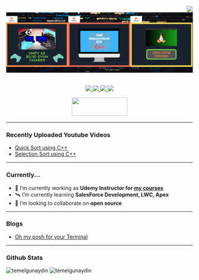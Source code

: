 <img align=right src="https://visitor-badge.laobi.icu/badge?page_id=TemelGunaydin.TemelGunaydin">
<br>

<a href="https://temelgunaydin.github.io/">
  <img src="https://github.com/TemelGunaydin/Assets/blob/e740276a63547709a30171b58139568d66806d8b/BG.png"/>
</a>
<br>
<br>
<p align="center">
  <a href="https://twitter.com/gunaydin_temel">
    <img src="https://img.shields.io/twitter/follow/gunaydin_temel?label=Twitter&logo=twitter&style=for-the-badge&color=green" />
  </a>
    <a href="https://www.youtube.com/channel/UCHSWsc6J1c8hWfMT3Ik8rgw">
    <img src="https://img.shields.io/youtube/channel/subscribers/UC5mnBodB73bR88fLXHSfzYA?style=for-the-badge&logo=youtube&label=Youtube&color=green&logoColor=red" />
  </a>
   <a href="https://www.linkedin.com/in/temel-gunaydin-b0a504186/">
    <img src="https://img.shields.io/badge/LinkedIn-0077B5?style=for-the-badge&logo=linkedin&color=grey&logoColor=red"/>
  </a>
   <a href="https://www.linkedin.com/in/temel-gunaydin-b0a504186/">
    <img src="https://img.shields.io/badge/BITCOIN-DONATE-green?style=for-the-badge"/>
  </a>
</p>
<p align = "center">
 <a href="https://www.buymeacoffee.com/tgunaydinD/">
    <img  style="width:150px;height:50px"src="https://uce769809dcf9f482a03ea62465e.previews.dropboxusercontent.com/p/thumb/ABiL0H1T5sQUVIIRR4VRD8UgU8NE7UHmKjQtqK62Mr4-h68Gv8EAg7ZEAjjP8unosj6462mBkUlDhuwB3CIa_NDEpGzbJvCmVs4JKpKRLMiGgzGSArHzzqgw65XMSrczpn2cvyIGNJzJC0du7Cyx8rl4XAbtloEM-wGbsFrwUwwI4N-LWjBBbVZrf5aeUf2s7iQbqMEhMMkCztRroE-M9m8YOG1AZ7idCScPQDt6yvE4LkaeabrpS4iyUJsgmCaMrE9-xyg4We5pUT2ioJu-yai4V75Uu-SrqMgBynONQ_e13UkCKRF_b34MDhM7bylNPdUe680djUYM5bZDJYRxEvs-L1VbosFo0Hw89yWRb4BoAWbNVyLWTbGYnPpdx6SaEJ0/p.png"/>
  </a>
</p>

---
### Recently Uploaded Youtube Videos

* [Quick Sort using C++](https://www.youtube.com/watch?v=v7sIbpfkXC0)
* [Selection Sort using C++](https://www.youtube.com/watch?v=8X7VfJ2Rc8o)
---
### Currently...
- 🚀 I’m currently working as **Udemy Instructor for [my courses](https://temelgunaydin.github.io/)**
- 🛰️ I’m currently learning **SalesForce Development, LWC, Apex**
- 🤝 I’m looking to collaborate on **open source**

---
### Blogs
* [Oh my posh for your Terminal]()
---
### Github Stats
<p align="left"> <img src="https://github-readme-stats.vercel.app/api?username=temelgunaydin&layout=compact&show_icons=true&theme=calm&hide_border=true" alt="temelgunaydin" />
<img src="https://github-readme-stats.vercel.app/api/top-langs/?username=temelgunaydin&layout=compact&&theme=calm&hide_border=true" alt="temelgunaydin" />
